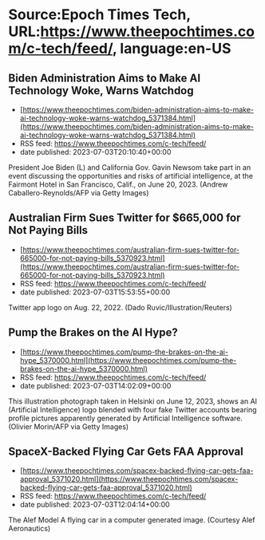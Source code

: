 # Source:Epoch Times Tech, URL:https://www.theepochtimes.com/c-tech/feed/, language:en-US

## Biden Administration Aims to Make AI Technology Woke, Warns Watchdog
 - [https://www.theepochtimes.com/biden-administration-aims-to-make-ai-technology-woke-warns-watchdog_5371384.html](https://www.theepochtimes.com/biden-administration-aims-to-make-ai-technology-woke-warns-watchdog_5371384.html)
 - RSS feed: https://www.theepochtimes.com/c-tech/feed/
 - date published: 2023-07-03T20:10:40+00:00

President Joe Biden (L) and California Gov. Gavin Newsom take part in an event discussing the opportunities and risks of artificial intelligence, at the Fairmont Hotel in San Francisco, Calif., on June 20, 2023. (Andrew Caballero-Reynolds/AFP via Getty Images)

## Australian Firm Sues Twitter for $665,000 for Not Paying Bills
 - [https://www.theepochtimes.com/australian-firm-sues-twitter-for-665000-for-not-paying-bills_5370923.html](https://www.theepochtimes.com/australian-firm-sues-twitter-for-665000-for-not-paying-bills_5370923.html)
 - RSS feed: https://www.theepochtimes.com/c-tech/feed/
 - date published: 2023-07-03T15:53:55+00:00

Twitter app logo on Aug. 22, 2022. (Dado Ruvic/Illustration/Reuters)

## Pump the Brakes on the AI Hype?
 - [https://www.theepochtimes.com/pump-the-brakes-on-the-ai-hype_5370000.html](https://www.theepochtimes.com/pump-the-brakes-on-the-ai-hype_5370000.html)
 - RSS feed: https://www.theepochtimes.com/c-tech/feed/
 - date published: 2023-07-03T14:02:09+00:00

This illustration photograph taken in Helsinki on June 12, 2023, shows an AI (Artificial Intelligence) logo blended with four fake Twitter accounts bearing profile pictures apparently generated by Artificial Intelligence software. (Olivier Morin/AFP via Getty Images)

## SpaceX-Backed Flying Car Gets FAA Approval
 - [https://www.theepochtimes.com/spacex-backed-flying-car-gets-faa-approval_5371020.html](https://www.theepochtimes.com/spacex-backed-flying-car-gets-faa-approval_5371020.html)
 - RSS feed: https://www.theepochtimes.com/c-tech/feed/
 - date published: 2023-07-03T12:04:14+00:00

The Alef Model A flying car in a computer generated image. (Courtesy Alef Aeronautics)

